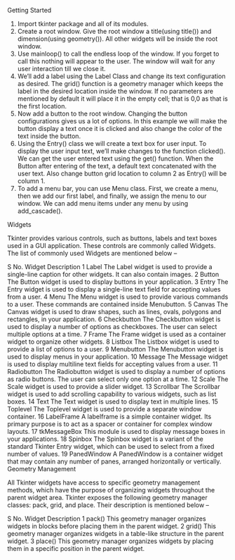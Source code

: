 Getting Started
1. Import tkinter package and all of its modules.
2. Create a root window. Give the root window a title(using title()) and dimension(using geometry()).  All other widgets will be inside the root window. 
3. Use mainloop() to call the endless loop of the window. If you forget to call this nothing will appear to the user. The window will wait for any user interaction till we close it.
4. We’ll add a label using the Label Class and change its text configuration as desired.  The grid() function is a geometry manager which keeps the label in the desired location inside the window. If no parameters are mentioned by default it will place it in the empty cell; that is 0,0 as that is the first location. 
5.  Now add a button to the root window. Changing the button configurations gives us a lot of options.  In this example we will make the button display a text once it is clicked and also change the color of the text inside the button. 
6. Using the Entry() class we will create a text box for user input. To display the user input text, we’ll make changes to the function clicked(). We can get the user entered text using the get() function. When the Button after entering of the text, a default text concatenated with the user text. Also change button grid location to column 2 as Entry() will be column 1.
7. To add a menu bar, you can use Menu class. First, we create a menu, then we add our first label, and finally, we assign the menu to our window. We can add menu items under any menu by using add_cascade().


Widgets
 

Tkinter provides various controls, such as buttons, labels and text boxes used in a GUI application. These controls are commonly called Widgets.  The list of commonly used Widgets are mentioned below –

 

S No.	Widget	Description
1	Label	The Label widget is used to provide a single-line caption for other widgets. It can also contain images.
2	Button	The Button widget is used to display buttons in your application.
3	Entry	The Entry widget is used to display a single-line text field for accepting values from a user.
4	Menu	The Menu widget is used to provide various commands to a user. These commands are contained inside Menubutton.
5	Canvas	The Canvas widget is used to draw shapes, such as lines, ovals, polygons and rectangles, in your application.
6	Checkbutton	The Checkbutton widget is used to display a number of options as checkboxes. The user can select multiple options at a time.
7	Frame	The Frame widget is used as a container widget to organize other widgets.
8	Listbox	The Listbox widget is used to provide a list of options to a user.
9	Menubutton	The Menubutton widget is used to display menus in your application.
10	Message	The Message widget is used to display multiline text fields for accepting values from a user.
11	Radiobutton	The Radiobutton widget is used to display a number of options as radio buttons. The user can select only one option at a time.
12	Scale	The Scale widget is used to provide a slider widget.
13	Scrollbar	The Scrollbar widget is used to add scrolling capability to various widgets, such as list boxes.
14	Text	The Text widget is used to display text in multiple lines.
15	Toplevel	The Toplevel widget is used to provide a separate window container.
16	LabelFrame	A labelframe is a simple container widget. Its primary purpose is to act as a spacer or container for complex window layouts.
17	tkMessageBox	This module is used to display message boxes in your applications.
18	Spinbox	The Spinbox widget is a variant of the standard Tkinter Entry widget, which can be used to select from a fixed number of values.
19	PanedWindow	A PanedWindow is a container widget that may contain any number of panes, arranged horizontally or vertically.
Geometry Management
 

All Tkinter widgets have access to specific geometry management methods, which have the purpose of organizing widgets throughout the parent widget area. Tkinter exposes the following geometry manager classes: pack, grid, and place. Their description is mentioned below –

 

S No.	Widget	Description
1	pack()	This geometry manager organizes widgets in blocks before placing them in the parent widget.
2	grid()	This geometry manager organizes widgets in a table-like structure in the parent widget.
3	place()	This geometry manager organizes widgets by placing them in a specific position in the parent widget.